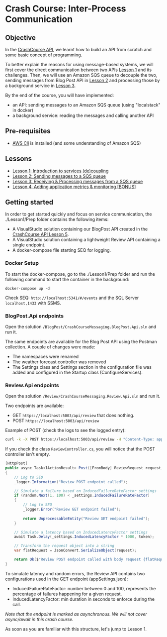 # Crash Course: Inter-Process Communication

## Objective

In the [CrashCourse API](../CrashCourse-API/README.md), we learnt how to build an API from scratch and some basic concept of programming. 

To better explain the reasons for using message-based systems, we will first cover the direct communication between two APIs [Lesson 1](../Lesson1/README.md) and its challenges. Then, we will use an Amazon SQS queue to decouple the two, sending messages from Blog Post API in [Lesson 2](../Lesson2/README.md) and processing those by a background service in [Lesson 3](../Lesson3/README.md).  

By the end of the course, you will have implemented:
- an API: sending messages to an Amazon SQS queue (using "localstack" in docker)
- a background service: reading the messages and calling another API

## Pre-requisites

* [AWS Cli](https://awscli.amazonaws.com/AWSCLIV2.msi) is installed (and some understanding of Amazon SQS)

## Lessons

* [Lesson 1: Introduction to services (de)coupling](./Lesson1/README.md)
* [Lesson 2: Sending messages to a SQS queue](./Lesson2/README.md)
* [Lesson 3: Receiving & Processing messages from a SQS queue](./Lesson3/README.md)
* [Lesson 4: Adding application metrics & monitoring [BONUS]](./Lesson4/README.md)

## Getting started

In order to get started quickly and focus on service communication, the ./Lesson1/Prep folder contains the following items:

* A VisualStudio solution containing our BlogPost API created in the [CrashCourse API Lesson 5](../CrashCourse-API/Lesson5/Final/CrashCourseApi.sln).
* A VisualStudio solution containing a lightweight Review API containing a single endpoint.
* A docker-compose file starting SEQ for logging.

### Docker Setup 

To start the docker-compose, go to the ./Lesson1/Prep folder and run the following command to start the container in the background:

```
docker-compose up -d
```

Check SEQ: `http://localhost:5341/#/events` and the SQL Server `localhost,1433` with SSMS.

### BlogPost.Api endpoints

Open the solution `/BlogPost/CrashCourseMessaging.BlogPost.Api.sln` and run it.

The same endpoints are available for the Blog Post API using the Postman collection. A couple of changes were made:
- The namespaces were renamed
- The weather forecast controller was removed
- The Settings class and Settings section in the configuration file was added and configured in the Startup class (ConfigureServices).

### Review.Api endpoints

Open the solution `/Review/CrashCourseMessaging.Review.Api.sln` and run it.

Two endpoints are available:
- GET `https://localhost:5003/api/review` that does nothing.
- POST `https://localhost:5003/api/review` 

Example of POST (check the logs to see the logged entry):
```sh
curl -k -X POST https://localhost:5003/api/review -H "Content-Type: application/json" --data "{\"blogpostid\": 1, \"reviewers\":[\"jack\", \"matt\", \"steven\"]}"
```

If you check the class `ReviewController.cs`, you will notice that the POST controller isn't empty. 

```csharp
[HttpPost]
public async Task<IActionResult> Post([FromBody] ReviewRequest request, CancellationToken token)
{
    // Log to SEQ
    _logger.Information("Review POST endpoint called");

    // Simulate a failure based on InducedFailureRateFactor settings
    if (random.Next(1, 100) < _settings.InducedFailureRateFactor)
    {
        // Log to SEQ
        _logger.Error("Review GET endpoint failed");
        
        return UnprocessableEntity("Review GET endpoint failed");
    }

    // Simulate a latency based on InducedLatencyFactor settings
    await Task.Delay(_settings.InducedLatencyFactor * 1000, token);

    // Transform the request object into a string
    var flatRequest = JsonConvert.SerializeObject(request);

    return Ok($"Review POST endpoint called with body request {flatRequest}");
}
```

To simulate latency and random errors, the Review API contains two configurations used in the GET endpoint (appSettings.json):
- InducedFailureRateFactor: number between 0 and 100, represents the percentage of failures happening for a given request.
- InducedLatencyFactor: min duration in seconds to enforce during the call.

*Note that the endpoint is marked as asynchronous. We will not cover async/await in this crash course.*

As soon as you are familiar with this structure, let's jump to Lesson 1.


